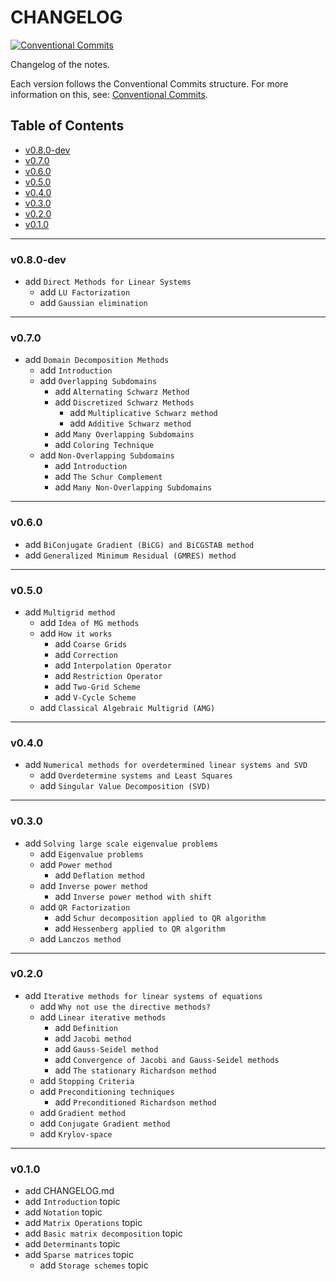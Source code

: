 <h1>CHANGELOG</h1>

[![Conventional Commits](https://img.shields.io/badge/Conventional%20Commits-1.0.0-%23FE5196?logo=conventionalcommits&logoColor=white)](https://conventionalcommits.org)

Changelog of the notes.

Each version follows the Conventional Commits structure. For more information on this, see: [Conventional Commits](https://www.conventionalcommits.org/en/v1.0.0/).


<h2>Table of Contents</h2>

- [v0.8.0-dev](#v080-dev)
- [v0.7.0](#v070)
- [v0.6.0](#v060)
- [v0.5.0](#v050)
- [v0.4.0](#v040)
- [v0.3.0](#v030)
- [v0.2.0](#v020)
- [v0.1.0](#v010)

--------------------

### v0.8.0-dev

- add `Direct Methods for Linear Systems`
  - add `LU Factorization`
  - add `Gaussian elimination`

--------------------

### v0.7.0

- add `Domain Decomposition Methods`
  - add `Introduction`
  - add `Overlapping Subdomains`
    - add `Alternating Schwarz Method`
    - add `Discretized Schwarz Methods`
      - add `Multiplicative Schwarz method`
      - add `Additive Schwarz method`
    - add `Many Overlapping Subdomains`
    - add `Coloring Technique`
  - add `Non-Overlapping Subdomains`
    - add `Introduction`
    - add `The Schur Complement`
    - add `Many Non-Overlapping Subdomains`

--------------------

### v0.6.0

- add `BiConjugate Gradient (BiCG) and BiCGSTAB method`
- add `Generalized Minimum Residual (GMRES) method`

--------------------

### v0.5.0

- add `Multigrid method`
  - add `Idea of MG methods`
  - add `How it works`
    - add `Coarse Grids`
    - add `Correction`
    - add `Interpolation Operator`
    - add `Restriction Operator`
    - add `Two-Grid Scheme`
    - add `V-Cycle Scheme`
  - add `Classical Algebraic Multigrid (AMG)`

--------------------

### v0.4.0

- add `Numerical methods for overdetermined linear systems and SVD`
  - add `Overdetermine systems and Least Squares`
  - add `Singular Value Decomposition (SVD)`

--------------------

### v0.3.0

- add `Solving large scale eigenvalue problems`
  - add `Eigenvalue problems`
  - add `Power method`
    - add `Deflation method`
  - add `Inverse power method`
    - add `Inverse power method with shift`
  - add `QR Factorization`
    - add `Schur decomposition applied to QR algorithm`
    - add `Hessenberg applied to QR algorithm`
  - add `Lanczos method`

--------------------

### v0.2.0

- add `Iterative methods for linear systems of equations`
  - add `Why not use the directive methods?`
  - add `Linear iterative methods`
    - add `Definition`
    - add `Jacobi method`
    - add `Gauss-Seidel method`
    - add `Convergence of Jacobi and Gauss-Seidel methods`
    - add `The stationary Richardson method`
  - add `Stopping Criteria`
  - add `Preconditioning techniques`
    - add `Preconditioned Richardson method`
  - add `Gradient method`
  - add `Conjugate Gradient method`
  - add `Krylov-space`

--------------------

### v0.1.0

- add CHANGELOG.md
- add `Introduction` topic
- add `Notation` topic
- add `Matrix Operations` topic
- add `Basic matrix decomposition` topic
- add `Determinants` topic
- add `Sparse matrices` topic
  - add `Storage schemes` topic